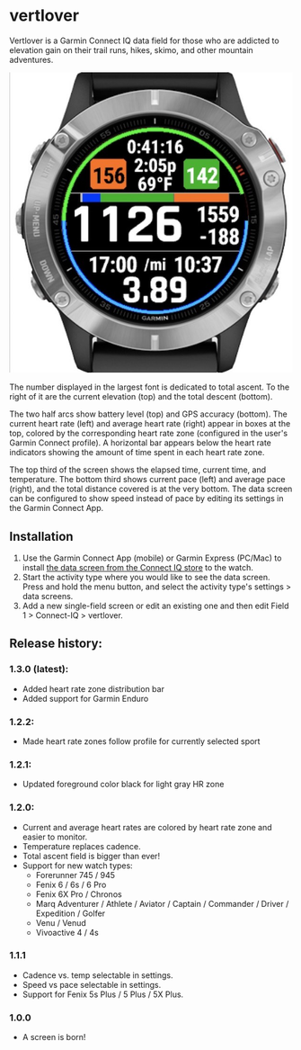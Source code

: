 # vertlover

Vertlover is a Garmin Connect IQ data field for those who are
addicted to elevation gain on their trail runs, hikes, skimo, and other
mountain adventures.

![vertlover-1.3.0](resources/screenshots/vertlover-1.3.jpg)

The number displayed in the largest font is dedicated to total ascent.  To the
right of it are the current elevation (top) and the total descent (bottom).  

The two half arcs show battery level (top) and GPS accuracy (bottom).  The
current heart rate (left) and average heart rate (right) appear in boxes at the
top, colored by the corresponding heart rate zone (configured in the user's
Garmin Connect profile).  A horizontal bar appears below the heart rate
indicators showing the amount of time spent in each heart rate zone.

The top third of the screen shows the elapsed time, current time, and
temperature.  The bottom third shows current pace (left) and average pace
(right), and the total distance covered is at the very bottom.  The data screen
can be configured to show speed instead of pace by editing its settings in the
Garmin Connect App.

## Installation

1. Use the Garmin Connect App (mobile) or Garmin Express (PC/Mac) to install
   [the data screen from the Connect IQ
   store](https://apps.garmin.com/en-US/apps/56e751fa-5fc0-4482-bce8-e32c63567047)
   to the watch.
2. Start the activity type where you would like to see the data screen.  Press
   and hold the menu button, and select the activity type's settings > data
   screens.
3. Add a new single-field screen or edit an existing one and then edit
   Field 1 > Connect-IQ > vertlover.

## Release history:

### 1.3.0 (latest):
- Added heart rate zone distribution bar
- Added support for Garmin Enduro

### 1.2.2:

- Made heart rate zones follow profile for currently selected sport

### 1.2.1:

- Updated foreground color black for light gray HR zone

### 1.2.0:

- Current and average heart rates are colored by heart rate zone and easier to
  monitor.
- Temperature replaces cadence.
- Total ascent field is bigger than ever!
- Support for new watch types:
  - Forerunner 745 / 945
  - Fenix 6 / 6s / 6 Pro
  - Fenix 6X Pro / Chronos
  - Marq Adventurer / Athlete / Aviator / Captain / Commander / Driver /
    Expedition / Golfer
  - Venu / Venud
  - Vivoactive 4 / 4s

### 1.1.1

* Cadence vs. temp selectable in settings.
* Speed vs pace selectable in settings.
* Support for Fenix 5s Plus / 5 Plus / 5X Plus.

### 1.0.0

- A screen is born!
